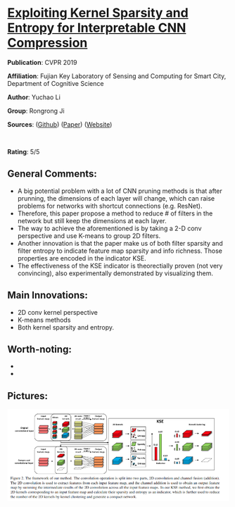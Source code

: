 [Exploiting Kernel Sparsity and Entropy for Interpretable CNN Compression](https://arxiv.org/abs/1812.04368)
======

__Publication__: CVPR 2019

__Affiliation__: Fujian Key Laboratory of Sensing and Computing for Smart City, Department of Cognitive Science

__Author__: Yuchao Li

__Group__: Rongrong Ji

__Sources__: ([Github](https://github.com/yuchaoli/KSE)) ([Paper](https://arxiv.org/abs/1612.00593)) ([Website](http://stanford.edu/~rqi/pointnet/))

<br/>    

__Rating__: 5/5
<br/> 

General Comments:
------
* A big potential problem with a lot of CNN pruning methods is that after prunning, the dimensions of each layer will change, which can raise problems for networks with shortcut connections (e.g. ResNet).
* Therefore, this paper propose a method to reduce # of filters in the network but still keep the dimensions at each layer.
* The way to achieve the aforementioned is by taking a 2-D conv perspective and use K-means to group 2D filters.
* Another innovation is that the paper make us of both filter sparsity and filter entropy to indicate feature map sparsity and info richness. Those properties are encoded in the indicator KSE.
* The effectiveness of the KSE indicator is theorectially proven (not very convincing), also experimentally demonstrated by visualizing them.

Main Innovations:
------
* 2D conv kernel perspective
* K-means methods
* Both kernel sparsity and entropy.

Worth-noting:
------
* 
* 

Pictures:
------
![Image1](../img/KSE_1.png)
